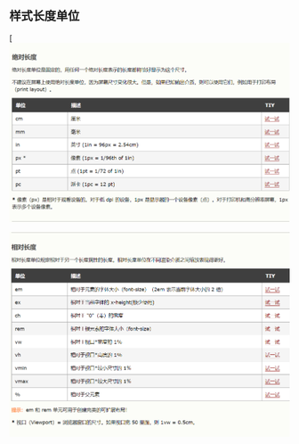 ## 样式长度单位

[![image-20220718194203239](https://raw.githubusercontent.com/feifeizhuzhu/desktop-tutorial/main/mdimg/202208260742185.png?token=GHSAT0AAAAAABXSVWF7X33D2M3EIU736BEOYYIBXFQ)

![image-20220718194221409](https://raw.githubusercontent.com/feifeizhuzhu/desktop-tutorial/main/mdimg/202208260742496.png?token=ANUXH3OYH5HPRHT2PH3DZA3DBAESC)
